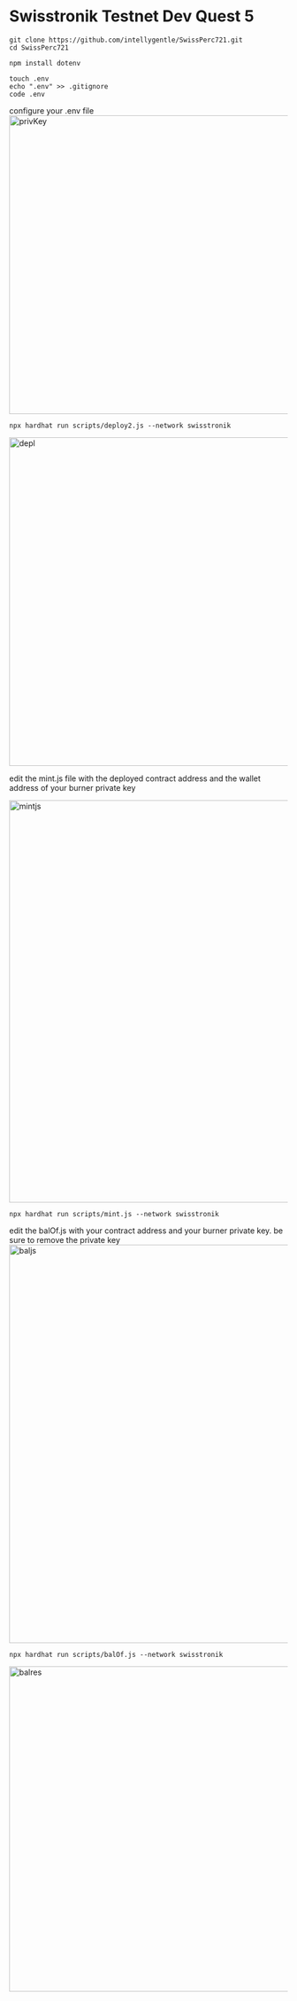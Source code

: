 # Swisstronik Testnet Dev Quest 5

```
git clone https://github.com/intellygentle/SwissPerc721.git
cd SwissPerc721
```
```
npm install dotenv
```
```
touch .env
echo ".env" >> .gitignore
code .env
```
configure your .env file
<img width="539" alt="privKey" src="https://github.com/user-attachments/assets/d8e26df0-82d0-48c5-b12f-e41983ebdabe">

```
npx hardhat run scripts/deploy2.js --network swisstronik
```
<img width="593" alt="depl" src="https://github.com/user-attachments/assets/0d69a932-e0f6-4158-bfb2-46ab0ecd65d0">

edit the mint.js file with the deployed contract address and the wallet address of your burner private key

<img width="726" alt="mintjs" src="https://github.com/user-attachments/assets/62e2babc-d0ef-44c3-aad7-59db8da78d6f">

```
npx hardhat run scripts/mint.js --network swisstronik
```

edit the balOf.js with your contract address and your burner private key. be sure to remove the private key
<img width="719" alt="baljs" src="https://github.com/user-attachments/assets/79f7f75a-3680-4815-bcd1-a2a0c30b982a">

```
npx hardhat run scripts/balOf.js --network swisstronik
```
<img width="587" alt="balres" src="https://github.com/user-attachments/assets/2af6e319-a706-44f5-b10c-acd733c2d1d2">






